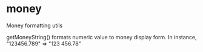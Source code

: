 # money
Money formatting utils

getMoneyString() formats numeric value to money display form.
In instance, "123456.789" => "123 456.78"
